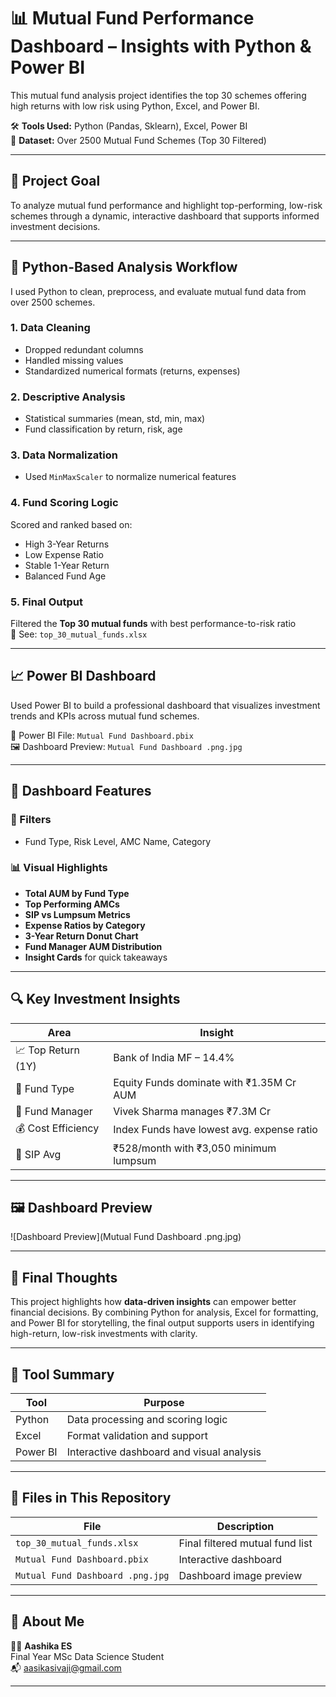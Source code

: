 # 📊 Mutual Fund Performance Dashboard – Insights with Python & Power BI

This mutual fund analysis project identifies the top 30 schemes offering high returns with low risk using Python, Excel, and Power BI.

🛠️ **Tools Used:** Python (Pandas, Sklearn), Excel, Power BI  
📁 **Dataset:** Over 2500 Mutual Fund Schemes (Top 30 Filtered)

---

## 🧠 Project Goal

To analyze mutual fund performance and highlight top-performing, low-risk schemes through a dynamic, interactive dashboard that supports informed investment decisions.

---

## 🐍 Python-Based Analysis Workflow

I used Python to clean, preprocess, and evaluate mutual fund data from over 2500 schemes.

### 1. Data Cleaning
- Dropped redundant columns
- Handled missing values
- Standardized numerical formats (returns, expenses)

### 2. Descriptive Analysis
- Statistical summaries (mean, std, min, max)
- Fund classification by return, risk, age

### 3. Data Normalization
- Used `MinMaxScaler` to normalize numerical features

### 4. Fund Scoring Logic
Scored and ranked based on:
- High 3-Year Returns  
- Low Expense Ratio  
- Stable 1-Year Return  
- Balanced Fund Age

### 5. Final Output
Filtered the **Top 30 mutual funds** with best performance-to-risk ratio  
📎 See: `top_30_mutual_funds.xlsx`

---

## 📈 Power BI Dashboard

Used Power BI to build a professional dashboard that visualizes investment trends and KPIs across mutual fund schemes.

📁 Power BI File: `Mutual Fund Dashboard.pbix`  
🖼️ Dashboard Preview: `Mutual Fund Dashboard .png.jpg`

---

## 📌 Dashboard Features

### 🧩 Filters
- Fund Type, Risk Level, AMC Name, Category

### 📊 Visual Highlights
- **Total AUM by Fund Type**
- **Top Performing AMCs**
- **SIP vs Lumpsum Metrics**
- **Expense Ratios by Category**
- **3-Year Return Donut Chart**
- **Fund Manager AUM Distribution**
- **Insight Cards** for quick takeaways

---

## 🔍 Key Investment Insights

| Area | Insight |
|------|---------|
| 📈 Top Return (1Y) | Bank of India MF – 14.4% |
| 💼 Fund Type | Equity Funds dominate with ₹1.35M Cr AUM |
| 👥 Fund Manager | Vivek Sharma manages ₹7.3M Cr |
| 💰 Cost Efficiency | Index Funds have lowest avg. expense ratio |
| 🔄 SIP Avg | ₹528/month with ₹3,050 minimum lumpsum |

---

## 🖼️ Dashboard Preview

![Dashboard Preview](Mutual Fund Dashboard .png.jpg)

---

## 🧠 Final Thoughts

This project highlights how **data-driven insights** can empower better financial decisions. By combining Python for analysis, Excel for formatting, and Power BI for storytelling, the final output supports users in identifying high-return, low-risk investments with clarity.

---

## 🔧 Tool Summary

| Tool | Purpose |
|------|---------|
| Python | Data processing and scoring logic |
| Excel | Format validation and support |
| Power BI | Interactive dashboard and visual analysis |

---

## 📁 Files in This Repository

| File | Description |
|------|-------------|
| `top_30_mutual_funds.xlsx` | Final filtered mutual fund list |
| `Mutual Fund Dashboard.pbix` | Interactive dashboard |
| `Mutual Fund Dashboard .png.jpg` | Dashboard image preview |

---

## 🙋 About Me

👩‍💻 **Aashika ES**  
Final Year MSc Data Science Student  
📬 aasikasivaji@gmail.com

---


